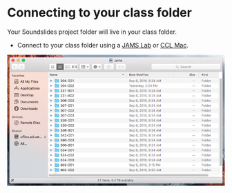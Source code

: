 # Connecting to your class folder

Your Soundslides project folder will live in your class folder.

* Connect to your class folder using a [JAMS Lab](https://jjloomis.gitbooks.io/file-and-folder-management/content/connecting-in-jams-lab.html "File and Folder Management - Connecting to Class Folder in a JAMS Lab") or [CCL Mac](https://jjloomis.gitbooks.io/file-and-folder-management/content/connecting-in-ccl.html).

![](/assets/soundslides-connecting-to-class-folder.png)

